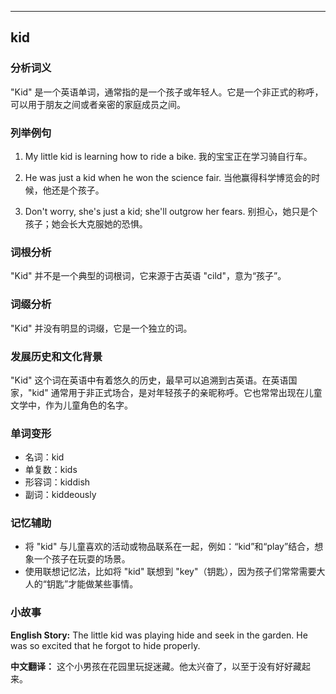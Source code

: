 
---------------
## kid
### 分析词义
"Kid" 是一个英语单词，通常指的是一个孩子或年轻人。它是一个非正式的称呼，可以用于朋友之间或者亲密的家庭成员之间。

### 列举例句
1. My little kid is learning how to ride a bike.
   我的宝宝正在学习骑自行车。

2. He was just a kid when he won the science fair.
   当他赢得科学博览会的时候，他还是个孩子。

3. Don't worry, she's just a kid; she'll outgrow her fears.
   别担心，她只是个孩子；她会长大克服她的恐惧。

### 词根分析
"Kid" 并不是一个典型的词根词，它来源于古英语 "cild"，意为“孩子”。

### 词缀分析
"Kid" 并没有明显的词缀，它是一个独立的词。

### 发展历史和文化背景
"Kid" 这个词在英语中有着悠久的历史，最早可以追溯到古英语。在英语国家，"kid" 通常用于非正式场合，是对年轻孩子的亲昵称呼。它也常常出现在儿童文学中，作为儿童角色的名字。

### 单词变形
- 名词：kid
- 单复数：kids
- 形容词：kiddish
- 副词：kiddeously

### 记忆辅助
- 将 "kid" 与儿童喜欢的活动或物品联系在一起，例如：“kid”和“play”结合，想象一个孩子在玩耍的场景。
- 使用联想记忆法，比如将 "kid" 联想到 "key"（钥匙），因为孩子们常常需要大人的“钥匙”才能做某些事情。

### 小故事
**English Story:**
The little kid was playing hide and seek in the garden. He was so excited that he forgot to hide properly.

**中文翻译：**
这个小男孩在花园里玩捉迷藏。他太兴奋了，以至于没有好好藏起来。

